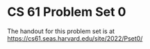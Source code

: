 CS 61 Problem Set 0
===================

The handout for this problem set is at https://cs61.seas.harvard.edu/site/2022/Pset0/
